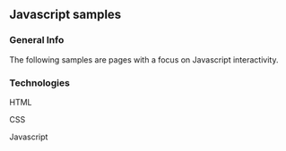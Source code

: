 ## Javascript samples

### General Info
The following samples are pages with a focus on Javascript interactivity. 

### Technologies
HTML

CSS

Javascript
